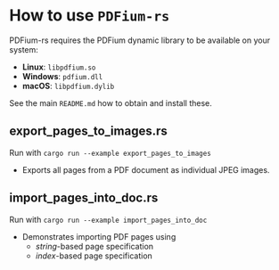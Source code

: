 # How to use `PDFium-rs`

PDFium-rs requires the PDFium dynamic library to be available on your system:

- **Linux**: `libpdfium.so`
- **Windows**: `pdfium.dll`
- **macOS**: `libpdfium.dylib`

See the main `README.md` how to obtain and install these.

## export_pages_to_images.rs

Run with `cargo run --example export_pages_to_images`

- Exports all pages from a PDF document as individual JPEG images.

## import_pages_into_doc.rs

Run with `cargo run --example import_pages_into_doc`

- Demonstrates importing PDF pages using
  - *string*-based page specification
  - *index*-based page specification
